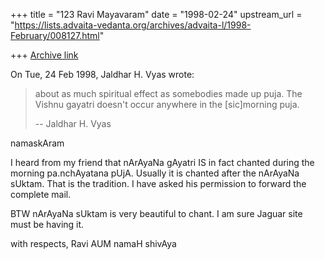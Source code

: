 +++
title = "123 Ravi Mayavaram"
date = "1998-02-24"
upstream_url = "https://lists.advaita-vedanta.org/archives/advaita-l/1998-February/008127.html"

+++
[Archive link](https://lists.advaita-vedanta.org/archives/advaita-l/1998-February/008127.html)

On Tue, 24 Feb 1998, Jaldhar H. Vyas wrote:

> about as much spiritual effect as somebodies made up puja.  The Vishnu
> gayatri doesn't occur anywhere in the [sic]morning puja.
>
> --
> Jaldhar H. Vyas <jaldhar at braincells.com>
>
namaskAram

I heard from my friend that nArAyaNa gAyatri IS in fact chanted during
the morning pa.nchAyatana pUjA. Usually it is chanted after the
nArAyaNa sUktam.  That is the tradition. I have asked his permission
to forward the complete mail.

BTW nArAyaNa sUktam is very beautiful to chant. I am sure Jaguar site
must be having it.

with respects,
Ravi
AUM namaH shivAya

